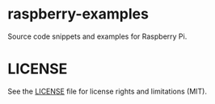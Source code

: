 # raspberry-examples

Source code snippets and examples for Raspberry Pi.

# LICENSE

See the [LICENSE](LICENSE.md) file for license rights and limitations (MIT).
